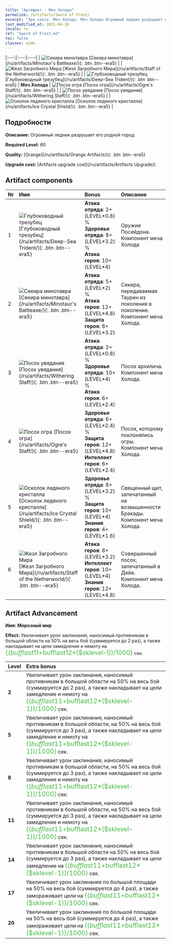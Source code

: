 ```yaml
---
title: "Артефакт - Меч Холода"
permalink: /artifacts/Sword of Frost/
excerpt: "Эра хаоса  Меч Холода. Меч Холода Огромный ледник разрушает его родной город"
last_modified_at: 2021-04-26
locale: ru
ref: "Sword of Frost.md"
toc: false
classes: wide
---
```


  |:---:|:---:|:---:| 
  | ![Секира минотавра](/images/t/artifact_40432.png) [Секира минотавра](/ru/artifacts/Minotaur's Battleaxe/){: .btn .btn--era5} |   | ![Жезл Загробного Мира](/images/t/artifact_40436.png) [Жезл Загробного Мира](/ru/artifacts/Staff of the Netherworld/){: .btn .btn--era5} | 
  | ![Глубоководный трезубец](/images/t/artifact_40431.png) [Глубоководный трезубец](/ru/artifacts/Deep-Sea Trident/){: .btn .btn--era5} | **Меч Холода** | ![Посох огра](/images/t/artifact_40434.png) [Посох огра](/ru/artifacts/Ogre's Staff/){: .btn .btn--era5} | 
  | ![Посох увядания](/images/t/artifact_40433.png) [Посох увядания](/ru/artifacts/Withering Staff/){: .btn .btn--era5} |   | ![Осколок ледяного кристалла](/images/t/artifact_40435.png) [Осколок ледяного кристалла](/ru/artifacts/Ice Crystal Shield/){: .btn .btn--era5} | 


## Подробности

 **Описание:** Огромный ледник разрушает его родной город

 **Required Level:** 60

 **Quality:** [Orange](/ru/artifacts/Orange Artifacts/){: .btn .btn--era5}

 **Upgrade cost:** [Artifacts upgrade cost](/ru/artifacts/Artifacts Upgrade/)



## Artifact components

  | Nr |    Имя    |   Bonus | Описание | 
  |:---|:-----------|:--------|:------------| 
  | 1 | ![Глубоководный трезубец](/images/t/artifact_40431.png) [Глубоководный трезубец](/ru/artifacts/Deep-Sea Trident/){: .btn .btn--era5} | **Атака отряда**: 2+(LEVEL\*0.8) %<br/>**Здоровье отряда**: 8+(LEVEL\*3.2) %<br/>**Атака героя**: 10+(LEVEL\*4) | Оружие Посейдона. Компонент меча Холода | 
  | 2 | ![Секира минотавра](/images/t/artifact_40432.png) [Секира минотавра](/ru/artifacts/Minotaur's Battleaxe/){: .btn .btn--era5} | **Атака отряда**: 5+(LEVEL\*2) %<br/>**Атака героя**: 12+(LEVEL\*4.8)<br/>**Защита героя**: 8+(LEVEL\*3.2) | Секира, передаваемая Таурен из поколения в поколение. Компонент меча Холода. | 
  | 3 | ![Посох увядания](/images/t/artifact_40433.png) [Посох увядания](/ru/artifacts/Withering Staff/){: .btn .btn--era5} | **Атака отряда**: 2+(LEVEL\*0.8) %<br/>**Здоровье отряда**: 10+(LEVEL\*4) %<br/>**Атака героя**: 6+(LEVEL\*2.4) | Посох архилича. Компонент меча Холода. | 
  | 4 | ![Посох огра](/images/t/artifact_40434.png) [Посох огра](/ru/artifacts/Ogre's Staff/){: .btn .btn--era5} | **Здоровье отряда**: 6+(LEVEL\*2.4) %<br/>**Защита героя**: 12+(LEVEL\*4.8)<br/>**Интеллект героя**: 6+(LEVEL\*2.4) | Посох, которому поклонялись огры. Компонент меча Холода. | 
  | 5 | ![Осколок ледяного кристалла](/images/t/artifact_40435.png) [Осколок ледяного кристалла](/ru/artifacts/Ice Crystal Shield/){: .btn .btn--era5} | **Здоровье отряда**: 8+(LEVEL\*3.2) %<br/>**Защита героя**: 10+(LEVEL\*4)<br/>**Знания героя**: 4+(LEVEL\*1.6) | Священный щит, запечатанный на возвышенности Бракады. Компонент меча Холода. | 
  | 6 | ![Жезл Загробного Мира](/images/t/artifact_40436.png) [Жезл Загробного Мира](/ru/artifacts/Staff of the Netherworld/){: .btn .btn--era5} | **Атака героя**: 8+(LEVEL\*3.2)<br/>**Интеллект героя**: 10+(LEVEL\*4)<br/>**Знания героя**: 12+(LEVEL\*4.8) | Совершенный посох, запечатанный в Дейе. Компонент меча Холода. | 


## Artifact Advancement

 **Имя: Морозный мир**

 **Effect:** Увеличивает урон заклинания, наносимый противникам в большой области на 50% на весь бой (суммируется до 2 раз), а также накладывает на цели замедление и немоту на <span style="color: #48b946;font-size:20px">{($bufflast11+$bufflast12*($sklevel-1))/1000}</span> сек.

  |  Level  |    Extra bonus  | 
  |:--------|:----------------| 
  | **2** | Увеличивает урон заклинания, наносимый противникам в большой области на 50% на весь бой (суммируется до 2 раз), а также накладывает на цели замедление и немоту на <span style="color: #48b946;font-size:20px">{($bufflast11+$bufflast12*($sklevel-1))/1000}</span> сек. | 
  | **5** | Увеличивает урон заклинания, наносимый противникам в большой области, на 50% на весь бой (суммируется до 3 раз), а также накладывает на цели замедление и немоту на <span style="color: #48b946;font-size:20px">{($bufflast11+$bufflast12*($sklevel-1))/1000}</span> сек. | 
  | **8** | Увеличивает урон заклинания, наносимый противникам в большой области, на 50% на весь бой (суммируется до 3 раз), а также накладывает на цели замедление и немоту на <span style="color: #48b946;font-size:20px">{($bufflast11+$bufflast12*($sklevel-1))/1000}</span> сек. | 
  | **11** | Увеличивает урон заклинания, наносимый противникам в большой области, на 50% на весь бой (суммируется до 3 раз), а также накладывает на цели замедление и немоту на <span style="color: #48b946;font-size:20px">{($bufflast11+$bufflast12*($sklevel-1))/1000}</span> сек. | 
  | **14** | Увеличивает урон заклинания, наносимый противникам в большой области на 50% на весь бой (суммируется до 3 раз), а также накладывает на цели замедление на <span style="color: #48b946;font-size:20px">{($bufflast11+$bufflast12*($sklevel-1))/1000}</span> сек. | 
  | **17** | Увеличивает урон заклинания по большой площади на 50% на весь бой (суммируется до 4 раз), а также замораживает цели на <span style="color: #48b946;font-size:20px">{($bufflast11+$bufflast12*($sklevel-1))/1000}</span> сек. | 
  | **20** | Увеличивает урон заклинания по большой площади на 50% на весь бой (суммируется до 4 раз), а также замораживает цели на <span style="color: #48b946;font-size:20px">{($bufflast11+$bufflast12*($sklevel-1))/1000}</span> сек. | 

